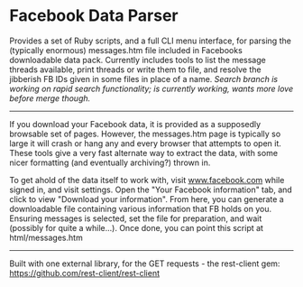 # Facebook Data Parser


Provides a set of Ruby scripts, and a full CLI menu interface, for parsing the (typically enormous) messages.htm file included in Facebooks downloadable data pack. Currently includes tools to list the message threads available, print threads or write them to file, and resolve the jibberish FB IDs given in some files in place of a name. *Search branch is working on rapid search functionality; is currently working, wants more love before merge though.*

***

If  you download your Facebook data, it is provided as a supposedly browsable set of pages. However, the messages.htm page is typically so large it will crash or hang any and every browser that attempts to open it. These tools give a very fast alternate way to extract the data, with some nicer formatting (and eventually archiving?) thrown in. 

To get ahold of the data itself to work with, visit www.facebook.com while signed in, and visit settings. Open the "Your Facebook information" tab, and click to view "Download your information". From here, you can generate a downloadable file containing various information that FB holds on you. Ensuring messages is selected, set the file for preparation, and wait (possibly for quite a while...). Once done, you can point this script at html/messages.htm

***

Built with one external library, for the GET requests - the rest-client gem: https://github.com/rest-client/rest-client
